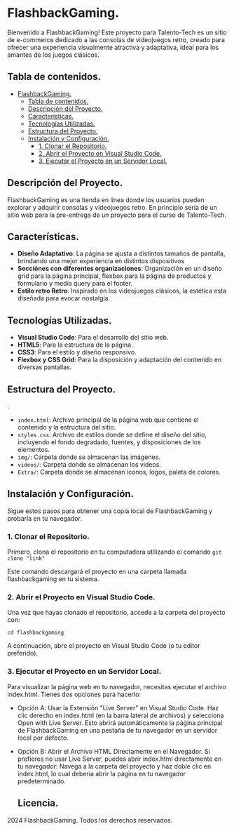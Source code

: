 # FlashbackGaming.

Bienvenido a FlashbackGaming! Este proyecto para Talento-Tech es un sitio de e-commerce dedicado a las consolas de videojuegos retro, creado para ofrecer una experiencia visualmente atractiva y adaptativa, ideal para los amantes de los juegos clásicos.

## Tabla de contenidos.

- [FlashbackGaming.](#flashbackgaming)
  - [Tabla de contenidos.](#tabla-de-contenidos)
  - [Descripción del Proyecto.](#descripción-del-proyecto)
  - [Características.](#características)
  - [Tecnologías Utilizadas.](#tecnologías-utilizadas)
  - [Estructura del Proyecto.](#estructura-del-proyecto)
  - [Instalación y Configuración.](#instalación-y-configuración)
    - [1. Clonar el Repositorio.](#1-clonar-el-repositorio)
    - [2. Abrir el Proyecto en Visual Studio Code.](#2-abrir-el-proyecto-en-visual-studio-code)
    - [3. Ejecutar el Proyecto en un Servidor Local.](#3-ejecutar-el-proyecto-en-un-servidor-local)

## Descripción del Proyecto.

FlashbackGaming es una tienda en línea donde los usuarios pueden explorar y adquirir consolas y videojuegos retro. En principio seria de un sitio web para la pre-entrega de un proyecto para el curso de Talento-Tech.

## Características.

- **Diseño Adaptativo**: La página se ajusta a distintos tamaños de pantalla, brindando una mejor experiencia en distintos dispositivos
- **Secciónes con diferentes organizaciones**: Organización en un diseño grid para la página principal, flexbox para la página de productos y formulario y media query para el footer.
- **Estilo retro Retro**: Inspirado en los videojuegos clásicos, la estética esta diseñada para evocar nostalgia.
  
## Tecnologías Utilizadas.

- **Visual Studio Code**: Para el desarrollo del sitio web.
- **HTML5**: Para la estructura de la página.
- **CSS3**: Para el estilo y diseño responsivo.
- **Flexbox y CSS Grid**: Para la disposición y adaptación del contenido en diversas pantallas.

## Estructura del Proyecto.
.
- `index.html`: Archivo principal de la página web que contiene el contenido y la estructura del sitio.
- `styles.css`: Archivo de estilos donde se define el diseño del sitio, incluyendo el fondo degradado, fuentes, y disposiciones de los elementos.
- `img/`: Carpeta donde se almacenan las imágenes.
- `videos/`: Carpeta donde se almacenan los videos.
- `Extra/`: Carpeta donde se almacenan iconos, logos, paleta de colores.  

## Instalación y Configuración.

Sigue estos pasos para obtener una copia local de FlashbackGaming y probarla en tu navegador.

### 1. Clonar el Repositorio.

Primero, clona el repositorio en tu computadora utilizando el comando `git clone "link"`

Este comando descargará el proyecto en una carpeta llamada flashbackgaming en tu sistema.

### 2. Abrir el Proyecto en Visual Studio Code.

Una vez que hayas clonado el repositorio, accede a la carpeta del proyecto con:

`cd flashbackgaming`

A continuación, abre el proyecto en Visual Studio Code (o tu editor preferido).

### 3. Ejecutar el Proyecto en un Servidor Local.

Para visualizar la página web en tu navegador, necesitas ejecutar el archivo index.html. Tienes dos opciones para hacerlo:
  - Opción A: Usar la Extensión "Live Server" en Visual Studio Code.
    Haz clic derecho en index.html (en la barra lateral de archivos) y selecciona Open with Live Server.
    Esto abrirá automáticamente la página principal de FlashbackGaming en una pestaña de tu navegador en un servidor local por defecto.

  - Opción B: Abrir el Archivo HTML Directamente en el Navegador.
    Si prefieres no usar Live Server, puedes abrir index.html directamente en tu navegador:
    Navega a la carpeta del proyecto y haz doble clic en index.html, lo cual debería abrir la página en tu navegador predeterminado.

    ## Licencia.

2024 FlashbackGaming. Todos los derechos reservados.